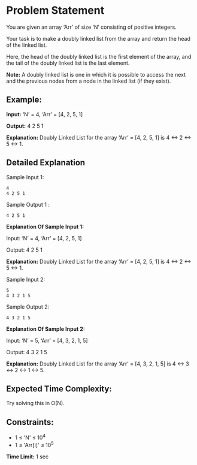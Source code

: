 <h1>Problem Statement</h1>
<p>You are given an array ‘Arr’ of size ‘N’ consisting of positive integers.</p>

<p>Your task is to make a doubly linked list from the array and return the head of the linked list.</p>

<p>Here, the head of the doubly linked list is the first element of the array, and the tail of the doubly linked list is the last element.</p>

<p><strong>Note:</strong> A doubly linked list is one in which it is possible to access the next and the previous nodes from a node in the linked list (if they exist).</p>

<h2>Example:</h2>
<p><strong>Input:</strong> ‘N’ = 4, ‘Arr’ = [4, 2, 5, 1]</p>

<p><strong>Output:</strong> 4 2 5 1</p>

<p><strong>Explanation:</strong> Doubly Linked List for the array ‘Arr’ = [4, 2, 5, 1] is 4 &lt;-&gt; 2 &lt;-&gt; 5 &lt;-&gt; 1.</p>

<h2>Detailed Explanation</h2>
<p>Sample Input 1:</p>
<pre><code>4
4 2 5 1
</code></pre>
<p>Sample Output 1 :</p>
<pre><code>4 2 5 1
</code></pre>
<p><strong>Explanation Of Sample Input 1:</strong></p>
<p>Input: ‘N’ = 4, ‘Arr’ = [4, 2, 5, 1]</p>

<p>Output: 4 2 5 1</p>

<p><strong>Explanation:</strong> Doubly Linked List for the array ‘Arr’ = [4, 2, 5, 1] is 4 &lt;-&gt; 2 &lt;-&gt; 5 &lt;-&gt; 1.</p>

<p>Sample Input 2:</p>
<pre><code>5
4 3 2 1 5
</code></pre>
<p>Sample Output 2:</p>
<pre><code>4 3 2 1 5
</code></pre>
<p><strong>Explanation Of Sample Input 2:</strong></p>
<p>Input: ‘N’ = 5, ‘Arr’ = [4, 3, 2, 1, 5]</p>

<p>Output: 4 3 2 1 5</p>

<p><strong>Explanation:</strong> Doubly Linked List for the array ‘Arr’ = [4, 3, 2, 1, 5] is 4 &lt;-&gt; 3 &lt;-&gt; 2 &lt;-&gt; 1 &lt;-&gt; 5.</p>

<h2>Expected Time Complexity:</h2>
<p>Try solving this in O(N).</p>

<h2>Constraints:</h2>
<ul>
    <li>1 ≤ 'N' ≤ 10<sup>4</sup></li>
    <li>1 ≤ 'Arr[i]' ≤ 10<sup>5</sup></li>
</ul>

<p><strong>Time Limit:</strong> 1 sec</p>
</html>
